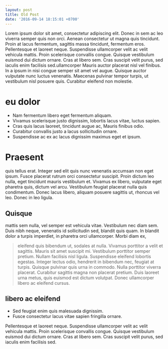```yaml
---
layout: post
title: Old Post
date: '2016-09-14 18:15:01 +0700'
---
```


Lorem ipsum dolor sit amet, consectetur adipiscing elit. Donec in sem ac leo viverra semper quis non orci. Aenean consectetur ut magna quis tincidunt. Proin at lacus fermentum, sagittis massa tincidunt, fermentum eros. Pellentesque et laoreet neque. Suspendisse ullamcorper velit ac velit vehicula mattis. Proin scelerisque convallis congue. Quisque vestibulum euismod dui dictum ornare. Cras at libero sem. Cras suscipit velit purus, sed iaculis enim facilisis sed.ullamcorper Mauris auctor placerat nisl vel finibus. In a ipsum in nisi congue semper sit amet vel augue. Quisque auctor vulputate nunc luctus venenatis. Maecenas pulvinar tempor turpis, ut vestibulum nisl posuere quis. Curabitur eleifend non molestie.

# eu dolor

- Nam fermentum libero eget fermentum aliquam.
- Vivamus scelerisque justo dignissim, lobortis lacus vitae, luctus sapien.
- Cras quis lacus laoreet, tincidunt augue ac, Mauris finibus odio.
- Curabitur convallis justo a lacus sollicitudin ornare.
- Suspendisse ac ex ac lacus dignissim maximus eget et ipsum.

# Praesent

quis tellus erat. Integer sed elit quis nunc venenatis accumsan non eget ipsum. Fusce placerat rutrum orci consectetur suscipit. Proin dictum leo nulla, eget tincidunt mauris vestibulum et. Vivamus ex libero, vulputate eget pharetra quis, dictum vel arcu. Vestibulum feugiat placerat nulla quis condimentum. Donec lacus libero, aliquam posuere sagittis ut, rhoncus vel leo. Donec in leo ligula.

## Quisque

mattis sem nulla, vel semper est vehicula vitae. Vestibulum nec diam sem. Duis nibh neque, venenatis id sollicitudin sed, blandit quis quam. In blandit dolor a turpis imperdiet, in pharetra orci ullamcorper. Morbi diam ex,

> eleifend quis bibendum ut, sodales at nulla. Vivamus porttitor a velit et sagittis. Mauris sit amet suscipit mi. Vestibulum porttitor semper pretium. Nullam facilisis nisl ligula. Suspendisse eleifend lobortis egestas. Integer lectus odio, hendrerit in bibendum nec, feugiat at turpis. Quisque pulvinar quis urna in commodo. Nulla porttitor viverra placerat. Curabitur sagittis magna non placerat pretium. Duis laoreet urna metus, quis euismod est dictum volutpat. Donec ullamcorper libero ac eleifend cursus.

## libero ac eleifend

- Sed feugiat enim quis malesuada dignissim.
- Fusce consectetur lacus vitae sapien fringilla ornare.

Pellentesque et laoreet neque. Suspendisse ullamcorper velit ac velit vehicula mattis. Proin scelerisque convallis congue. Quisque vestibulum euismod dui dictum ornare. Cras at libero sem. Cras suscipit velit purus, sed iaculis enim facilisis sed.
